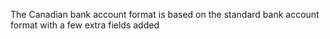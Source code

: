 The Canadian bank account format is based on the standard bank account format with a few extra fields added